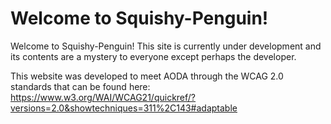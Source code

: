 # Welcome to Squishy-Penguin!

Welcome to Squishy-Penguin! This site is currently under development and its contents are a mystery to everyone except perhaps the developer. 

This website was developed to meet AODA through the WCAG 2.0 standards that can be found here:
https://www.w3.org/WAI/WCAG21/quickref/?versions=2.0&showtechniques=311%2C143#adaptable
